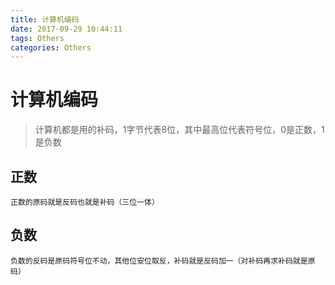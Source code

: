 ```yaml
---
title: 计算机编码
date: 2017-09-29 10:44:11
tags: Others
categories: Others
---
```


# 计算机编码

> 计算机都是用的补码，1字节代表8位，其中最高位代表符号位，0是正数，1是负数

## 正数
```
正数的原码就是反码也就是补码（三位一体）
```
## 负数
```
负数的反码是原码符号位不动，其他位安位取反，补码就是反码加一（对补码再求补码就是原码）
```
